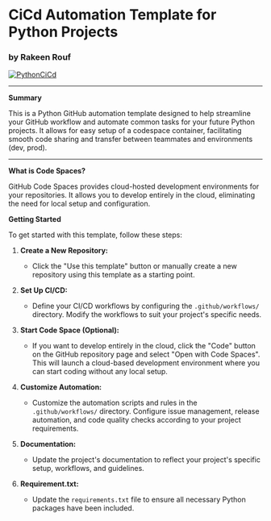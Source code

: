 # CiCd Automation Template for Python Projects
### by Rakeen Rouf

[![PythonCiCd](https://github.com/rmr327/cicd_python_template/actions/workflows/python_ci_cd.yml/badge.svg)](https://github.com/rmr327/cicd_python_template/actions/workflows/python_ci_cd.yml)

---

**Summary**

This is a Python GitHub automation template designed to help streamline your GitHub workflow and automate common tasks for your future Python projects. It allows for easy setup of a codespace container, facilitating smooth code sharing and transfer between teammates and environments (dev, prod).

---

**What is Code Spaces?**

GitHub Code Spaces provides cloud-hosted development environments for your repositories. It allows you to develop entirely in the cloud, eliminating the need for local setup and configuration.

**Getting Started**

To get started with this template, follow these steps:

1. **Create a New Repository:** 
   - Click the "Use this template" button or manually create a new repository using this template as a starting point.

2. **Set Up CI/CD:** 
   - Define your CI/CD workflows by configuring the `.github/workflows/` directory. Modify the workflows to suit your project's specific needs. 

3. **Start Code Space (Optional):**
   - If you want to develop entirely in the cloud, click the "Code" button on the GitHub repository page and select "Open with Code Spaces". This will launch a cloud-based development environment where you can start coding without any local setup.

4. **Customize Automation:** 
   - Customize the automation scripts and rules in the `.github/workflows/` directory. Configure issue management, release automation, and code quality checks according to your project requirements.

5. **Documentation:** 
   - Update the project's documentation to reflect your project's specific setup, workflows, and guidelines.

6. **Requirement.txt:**
   - Update the `requirements.txt` file to ensure all necessary Python packages have been included.

